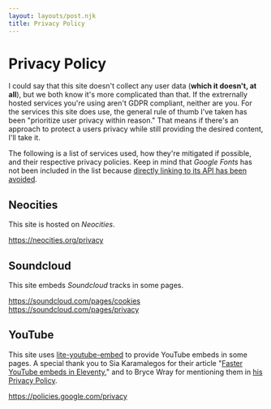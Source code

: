 ```yaml
---
layout: layouts/post.njk
title: Privacy Policy
---
```

# Privacy Policy

I could say that this site doesn't collect any user data (**which it doesn't, at all**), but we both know it's more complicated than that. If the extrernally hosted services you're using aren't GDPR compliant, neither are you. For the services this site does use, the general rule of thumb I've taken has been "prioritize user privacy within reason." That means if there's an approach to protect a users privacy while still providing the desired content, I'll take it.

The following is a list of services used, how they're mitigated if possible, and their respective privacy policies. Keep in mind that *Google Fonts* has not been included in the list because [directly linking to its API has been avoided](https://google-webfonts-helper.herokuapp.com/fonts).

## Neocities

This site is hosted on *Neocities*.

https://neocities.org/privacy


## Soundcloud

This site embeds *Soundcloud* tracks in some pages. 

https://soundcloud.com/pages/cookies
https://soundcloud.com/pages/privacy

## YouTube

This site uses [lite-youtube-embed](https://github.com/paulirish/lite-youtube-embed) to provide YouTube embeds in some pages. A special thank you to Sia Karamalegos for their article "[Faster YouTube embeds in Eleventy](https://sia.codes/posts/lite-youtube-embed-eleventy/)," and to Bryce Wray for mentioning them in [his Privacy Policy](https://www.brycewray.com/privacy/).

https://policies.google.com/privacy